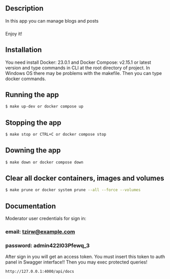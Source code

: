 ## Description

In this app you can manage blogs and posts

###

Enjoy it!

## Installation

You need install Docker: 23.0.1 and Docker Compose: v2.15.1 or latest version and type commands in CLI at the root directory of project.
In Windows OS there may be problems with the makefile. Then you can type docker commands.

## Running the app

```bash
$ make up-dev or docker compose up
```

## Stopping the app

```bash
$ make stop or CTRL+C or docker compose stop
```

## Downing the app

```bash
$ make down or docker compose down
```

## Clear all docker containers, images and volumes

```bash
$ make prune or docker system prune --all --force --volumes
```

## Documentation

Moderator user credentials for sign in:

### email: tzirw@example.com

### password: admin422I03Pfewq_3

After sign in you will get an access token. You must insert this token to auth panel in Swagger interface!!
Then you may exec protected queries!

```http request
http://127.0.0.1:4000/api/docs
```
